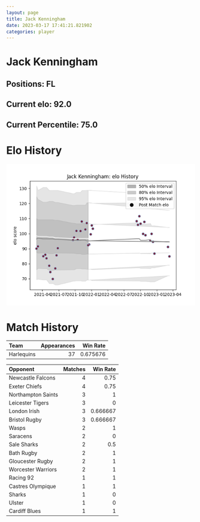 ```yaml
---  
layout: page  
title: Jack Kenningham  
date: 2023-03-17 17:41:21.821902  
categories: player  
---
```

# Jack Kenningham

## Positions: FL

## Current elo: 92.0

## Current Percentile: 75.0

# Elo History


![elo history](history_JackKenningham.png)
# Match History


| Team       |   Appearances |   Win Rate |
|:-----------|--------------:|-----------:|
| Harlequins |            37 |   0.675676 |

| Opponent           |   Matches |   Win Rate |
|:-------------------|----------:|-----------:|
| Newcastle Falcons  |         4 |   0.75     |
| Exeter Chiefs      |         4 |   0.75     |
| Northampton Saints |         3 |   1        |
| Leicester Tigers   |         3 |   0        |
| London Irish       |         3 |   0.666667 |
| Bristol Rugby      |         3 |   0.666667 |
| Wasps              |         2 |   1        |
| Saracens           |         2 |   0        |
| Sale Sharks        |         2 |   0.5      |
| Bath Rugby         |         2 |   1        |
| Gloucester Rugby   |         2 |   1        |
| Worcester Warriors |         2 |   1        |
| Racing 92          |         1 |   1        |
| Castres Olympique  |         1 |   1        |
| Sharks             |         1 |   0        |
| Ulster             |         1 |   0        |
| Cardiff Blues      |         1 |   1        |